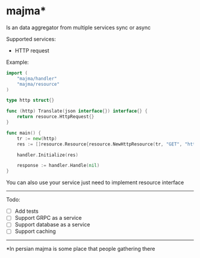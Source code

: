 # majma*

Is an data aggregator from multiple services sync or async

Supported services:
* HTTP request

Example:
```go
import (
	"majma/handler"
	"majma/resource"
)

type http struct{}

func (http) Translate(json interface{}) interface{} {
	return resource.HttpRequest{}
}

func main() {
	tr := new(http)
	res := []resource.Resource{resource.NewHttpResource(tr, "GET", "https://yesno.wtf/api", "yesno")}

	handler.Initialize(res)

	response := handler.Handle(nil)
}

```

You can also use your service just need to implement resource interface 

---
Todo:
- [ ] Add tests
- [ ] Support GRPC as a service
- [ ] Support database as a service
- [ ] Support caching
---
*In persian majma is some place that people gathering there
